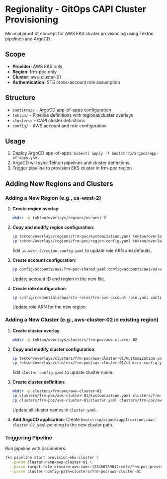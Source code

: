 # Regionality - GitOps CAPI Cluster Provisioning

Minimal proof of concept for AWS EKS cluster provisioning using Tekton pipelines and ArgoCD.

## Scope
- **Provider**: AWS EKS only
- **Region**: frm-poc only
- **Cluster**: aws-cluster-01
- **Authentication**: STS cross-account role assumption

## Structure
- `bootstrap/` - ArgoCD app-of-apps configuration
- `tekton/` - Pipeline definitions with regional/cluster overlays
- `clusters/` - CAPI cluster definitions
- `config/` - AWS account and role configuration

## Usage
1. Deploy ArgoCD app-of-apps: `kubectl apply -f bootstrap/argocd/app-of-apps.yaml`
2. ArgoCD will sync Tekton pipelines and cluster definitions
3. Trigger pipeline to provision EKS cluster in frm-poc region

## Adding New Regions and Clusters

### Adding a New Region (e.g., us-west-2)

1. **Create region overlay**:
   ```bash
   mkdir -p tekton/overlays/regions/us-west-2
   ```

2. **Copy and modify region configuration**:
   ```bash
   cp tekton/overlays/regions/frm-poc/kustomization.yaml tekton/overlays/regions/us-west-2/
   cp tekton/overlays/regions/frm-poc/region-config.yaml tekton/overlays/regions/us-west-2/
   ```
   Edit `us-west-2/region-config.yaml` to update role ARN and defaults.

3. **Create account configuration**:
   ```bash
   cp config/accounts/aws/frm-poc-shared.yaml config/accounts/aws/us-west-2-shared.yaml
   ```
   Update account ID and region in the new file.

4. **Create role configuration**:
   ```bash
   cp config/credentials/aws/sts-roles/frm-poc-account-role.yaml config/credentials/aws/sts-roles/us-west-2-account-role.yaml
   ```
   Update role ARN for the new region.

### Adding a New Cluster (e.g., aws-cluster-02 in existing region)

1. **Create cluster overlay**:
   ```bash
   mkdir -p tekton/overlays/clusters/frm-poc/aws-cluster-02
   ```

2. **Copy and modify cluster configuration**:
   ```bash
   cp tekton/overlays/clusters/frm-poc/aws-cluster-01/kustomization.yaml tekton/overlays/clusters/frm-poc/aws-cluster-02/
   cp tekton/overlays/clusters/frm-poc/aws-cluster-01/cluster-config.yaml tekton/overlays/clusters/frm-poc/aws-cluster-02/
   ```
   Edit `cluster-config.yaml` to update cluster name.

3. **Create cluster definition**:
   ```bash
   mkdir -p clusters/frm-poc/aws-cluster-02
   cp clusters/frm-poc/aws-cluster-01/kustomization.yaml clusters/frm-poc/aws-cluster-02/
   cp clusters/frm-poc/aws-cluster-01/cluster.yaml clusters/frm-poc/aws-cluster-02/
   ```
   Update all cluster names in `cluster.yaml`.

4. **Add ArgoCD application**:
   Create `bootstrap/argocd/applications/aws-cluster-02.yaml` pointing to the new cluster path.

### Triggering Pipeline

Run pipeline with parameters:
```bash
tkn pipeline start provision-eks-cluster \
  --param cluster-name=aws-cluster-01 \
  --param target-role-arn=arn:aws:iam::123456789012:role/frm-poc-provisioning-role \
  --param cluster-config-path=clusters/frm-poc/aws-cluster-01
```
